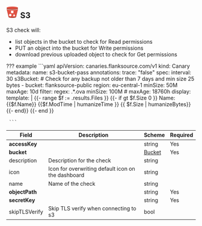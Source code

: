 ## <img src='https://raw.githubusercontent.com/flanksource/flanksource-ui/main/src/icons/s3Bucket.svg' style='height: 32px'/> S3

S3 check will:

* list objects in the bucket to check for Read permissions
* PUT an object into the bucket for Write permissions
* download previous uploaded object to check for Get permissions

??? example
     ```yaml
     apiVersion: canaries.flanksource.com/v1
     kind: Canary
     metadata:
       name: s3-bucket-pass
       annotations:
         trace: "false"
     spec:
       interval: 30
       s3Bucket:
         # Check for any backup not older than 7 days and min size 25 bytes
         - bucket: flanksource-public
           region: eu-central-1
           minSize: 50M
           maxAge: 10d
           filter:
             regex: .*.ova
             minSize: 100M
             # maxAge: 18760h
           display:
             template: |
               {{-  range $f := .results.Files   }}
               {{- if gt $f.Size 0 }}
                 Name: {{$f.Name}} {{$f.ModTime | humanizeTime }} {{ $f.Size | humanizeBytes}}
               {{- end}}
               {{- end  }}
     
     ```

| Field | Description | Scheme | Required |
| ----- | ----------- | ------ | -------- |
| **accessKey** |  | string | Yes |
| **bucket** |  | [Bucket](#bucket) | Yes |
| description | Description for the check | string |  |
| icon | Icon for overwriting default icon on the dashboard | string |  |
| name | Name of the check | string |  |
| **objectPath** |  | string | Yes |
| **secretKey** |  | string | Yes |
| skipTLSVerify | Skip TLS verify when connecting to s3 | bool |  |

